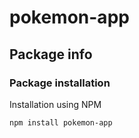# pokemon-app

## Package info

### Package installation

Installation using NPM

```bash
npm install pokemon-app
```
